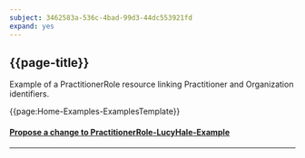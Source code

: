 ```yaml
---
subject: 3462583a-536c-4bad-99d3-44dc553921fd
expand: yes
---
```



## {{page-title}}

Example of a PractitionerRole resource linking Practitioner and Organization identifiers.

{{page:Home-Examples-ExamplesTemplate}}


<div id="Feedback" class="tabcontent">
<h4><a href='https://simplifier.net/NHS-Digital-FHIR-Genomics-Implementation-Guide/3462583a-536c-4bad-99d3-44dc553921fd/~issues?level=File' target="_blank">Propose a change to PractitionerRole-LucyHale-Example</a></h4>
</div>

---